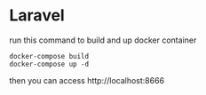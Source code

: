 # Laravel
run this command to build and up docker container
```
docker-compose build
docker-compose up -d
```

then you can access http://localhost:8666
